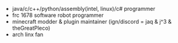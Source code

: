 - java/c/c++/python/assembly(intel, linux)/c# programmer
- frc 1678 software robot programmer
- minecraft modder & plugin maintainer (ign/discord = jaq & j^3 & theGreatPleco)
- arch linx fan
